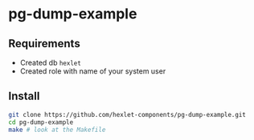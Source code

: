 # pg-dump-example

## Requirements

* Created db `hexlet`
* Created role with name of your system user

## Install

```sh
git clone https://github.com/hexlet-components/pg-dump-example.git
cd pg-dump-example
make # look at the Makefile
```
